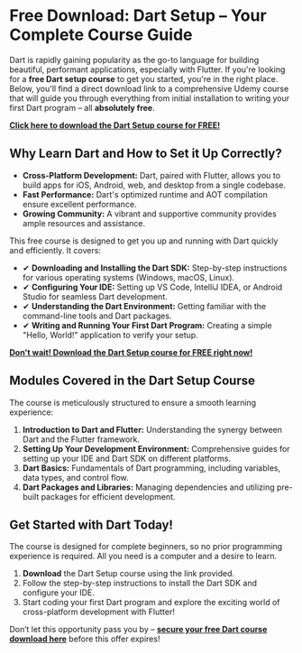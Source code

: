 # Free Download: Dart Setup – Your Complete Course Guide

Dart is rapidly gaining popularity as the go-to language for building beautiful, performant applications, especially with Flutter. If you're looking for a **free Dart setup course** to get you started, you're in the right place. Below, you'll find a direct download link to a comprehensive Udemy course that will guide you through everything from initial installation to writing your first Dart program – all **absolutely free**.

[**Click here to download the Dart Setup course for FREE!**](https://udemywork.com/dart-setup)

## Why Learn Dart and How to Set it Up Correctly?

*   **Cross-Platform Development:** Dart, paired with Flutter, allows you to build apps for iOS, Android, web, and desktop from a single codebase.
*   **Fast Performance:** Dart's optimized runtime and AOT compilation ensure excellent performance.
*   **Growing Community:** A vibrant and supportive community provides ample resources and assistance.

This free course is designed to get you up and running with Dart quickly and efficiently. It covers:

*   ✔ **Downloading and Installing the Dart SDK:** Step-by-step instructions for various operating systems (Windows, macOS, Linux).
*   ✔ **Configuring Your IDE:** Setting up VS Code, IntelliJ IDEA, or Android Studio for seamless Dart development.
*   ✔ **Understanding the Dart Environment:** Getting familiar with the command-line tools and Dart packages.
*   ✔ **Writing and Running Your First Dart Program:** Creating a simple "Hello, World!" application to verify your setup.

[**Don't wait! Download the Dart Setup course for FREE right now!**](https://udemywork.com/dart-setup)

## Modules Covered in the Dart Setup Course

The course is meticulously structured to ensure a smooth learning experience:

1.  **Introduction to Dart and Flutter:** Understanding the synergy between Dart and the Flutter framework.
2.  **Setting Up Your Development Environment:** Comprehensive guides for setting up your IDE and Dart SDK on different platforms.
3.  **Dart Basics:** Fundamentals of Dart programming, including variables, data types, and control flow.
4.  **Dart Packages and Libraries:** Managing dependencies and utilizing pre-built packages for efficient development.

## Get Started with Dart Today!

The course is designed for complete beginners, so no prior programming experience is required. All you need is a computer and a desire to learn.

1.  **Download** the Dart Setup course using the link provided.
2.  Follow the step-by-step instructions to install the Dart SDK and configure your IDE.
3.  Start coding your first Dart program and explore the exciting world of cross-platform development with Flutter!

Don’t let this opportunity pass you by – **[secure your free Dart course download here](https://udemywork.com/dart-setup)** before this offer expires!
